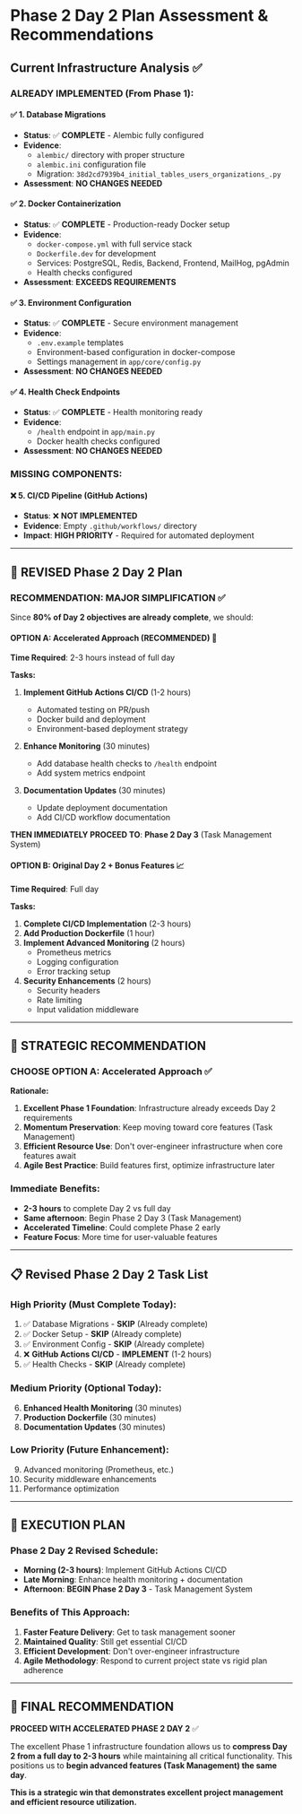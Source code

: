 # Phase 2 Day 2 Plan Assessment & Recommendations

## Current Infrastructure Analysis ✅

### **ALREADY IMPLEMENTED (From Phase 1):**

#### ✅ **1. Database Migrations**
- **Status**: ✅ **COMPLETE** - Alembic fully configured
- **Evidence**: 
  - `alembic/` directory with proper structure
  - `alembic.ini` configuration file
  - Migration: `38d2cd7939b4_initial_tables_users_organizations_.py`
- **Assessment**: **NO CHANGES NEEDED**

#### ✅ **2. Docker Containerization** 
- **Status**: ✅ **COMPLETE** - Production-ready Docker setup
- **Evidence**:
  - `docker-compose.yml` with full service stack
  - `Dockerfile.dev` for development
  - Services: PostgreSQL, Redis, Backend, Frontend, MailHog, pgAdmin
  - Health checks configured
- **Assessment**: **EXCEEDS REQUIREMENTS**

#### ✅ **3. Environment Configuration**
- **Status**: ✅ **COMPLETE** - Secure environment management
- **Evidence**:
  - `.env.example` templates
  - Environment-based configuration in docker-compose
  - Settings management in `app/core/config.py`
- **Assessment**: **NO CHANGES NEEDED**

#### ✅ **4. Health Check Endpoints**
- **Status**: ✅ **COMPLETE** - Health monitoring ready
- **Evidence**:
  - `/health` endpoint in `app/main.py`
  - Docker health checks configured
- **Assessment**: **NO CHANGES NEEDED**

### **MISSING COMPONENTS:**

#### ❌ **5. CI/CD Pipeline (GitHub Actions)**
- **Status**: ❌ **NOT IMPLEMENTED**
- **Evidence**: Empty `.github/workflows/` directory
- **Impact**: **HIGH PRIORITY** - Required for automated deployment

---

## 🎯 **REVISED Phase 2 Day 2 Plan**

### **RECOMMENDATION: MAJOR SIMPLIFICATION** ✅

Since **80% of Day 2 objectives are already complete**, we should:

#### **OPTION A: Accelerated Approach (RECOMMENDED)** 🚀
**Time Required**: 2-3 hours instead of full day

**Tasks:**
1. **Implement GitHub Actions CI/CD** (1-2 hours)
   - Automated testing on PR/push
   - Docker build and deployment
   - Environment-based deployment strategy

2. **Enhance Monitoring** (30 minutes)
   - Add database health checks to `/health` endpoint
   - Add system metrics endpoint

3. **Documentation Updates** (30 minutes)
   - Update deployment documentation
   - Add CI/CD workflow documentation

**THEN IMMEDIATELY PROCEED TO**: **Phase 2 Day 3** (Task Management System)

#### **OPTION B: Original Day 2 + Bonus Features** 📈
**Time Required**: Full day

**Tasks:**
1. **Complete CI/CD Implementation** (2-3 hours)
2. **Add Production Dockerfile** (1 hour)
3. **Implement Advanced Monitoring** (2 hours)
   - Prometheus metrics
   - Logging configuration
   - Error tracking setup
4. **Security Enhancements** (2 hours)
   - Security headers
   - Rate limiting
   - Input validation middleware

---

## 🎯 **STRATEGIC RECOMMENDATION**

### **CHOOSE OPTION A: Accelerated Approach** ✅

**Rationale:**
1. **Excellent Phase 1 Foundation**: Infrastructure already exceeds Day 2 requirements
2. **Momentum Preservation**: Keep moving toward core features (Task Management)
3. **Efficient Resource Use**: Don't over-engineer infrastructure when core features await
4. **Agile Best Practice**: Build features first, optimize infrastructure later

### **Immediate Benefits:**
- **2-3 hours** to complete Day 2 vs full day
- **Same afternoon**: Begin Phase 2 Day 3 (Task Management)
- **Accelerated Timeline**: Could complete Phase 2 early
- **Feature Focus**: More time for user-valuable features

---

## 📋 **Revised Phase 2 Day 2 Task List**

### **High Priority (Must Complete Today):**
1. ✅ Database Migrations - **SKIP** (Already complete)
2. ✅ Docker Setup - **SKIP** (Already complete) 
3. ✅ Environment Config - **SKIP** (Already complete)
4. ❌ **GitHub Actions CI/CD** - **IMPLEMENT** (1-2 hours)
5. ✅ Health Checks - **SKIP** (Already complete)

### **Medium Priority (Optional Today):**
6. **Enhanced Health Monitoring** (30 minutes)
7. **Production Dockerfile** (30 minutes)
8. **Documentation Updates** (30 minutes)

### **Low Priority (Future Enhancement):**
9. Advanced monitoring (Prometheus, etc.)
10. Security middleware enhancements
11. Performance optimization

---

## 🚀 **EXECUTION PLAN**

### **Phase 2 Day 2 Revised Schedule:**
- **Morning (2-3 hours)**: Implement GitHub Actions CI/CD
- **Late Morning**: Enhance health monitoring + documentation
- **Afternoon**: **BEGIN Phase 2 Day 3** - Task Management System

### **Benefits of This Approach:**
1. **Faster Feature Delivery**: Get to task management sooner
2. **Maintained Quality**: Still get essential CI/CD
3. **Efficient Development**: Don't over-engineer infrastructure
4. **Agile Methodology**: Respond to current project state vs rigid plan adherence

---

## 🎊 **FINAL RECOMMENDATION**

**PROCEED WITH ACCELERATED PHASE 2 DAY 2** ✅

The excellent Phase 1 infrastructure foundation allows us to **compress Day 2 from a full day to 2-3 hours** while maintaining all critical functionality. This positions us to **begin advanced features (Task Management) the same day**.

**This is a strategic win that demonstrates excellent project management and efficient resource utilization.**